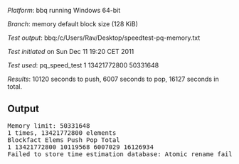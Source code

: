 *Platform*: bbq running Windows 64-bit

*Branch*: memory default block size (128 KiB)

*Test output*: bbq:/c/Users/Rav/Desktop/speedtest-pq-memory.txt

*Test initiated* on Sun Dec 11 19:20 CET 2011

*Test used*: pq_speed_test 1 13421772800 50331648

*Results*: 10120 seconds to push, 6007 seconds to pop, 16127 seconds in total.

Output
------
<pre>
Memory limit: 50331648
1 times, 13421772800 elements
Blockfact Elems Push Pop Total
1 13421772800 10119568 6007029 16126934
Failed to store time estimation database: Atomic rename failed
</pre>

